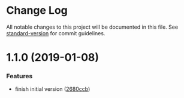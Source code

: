# Change Log

All notable changes to this project will be documented in this file. See [standard-version](https://github.com/conventional-changelog/standard-version) for commit guidelines.

<a name="1.1.0"></a>
# 1.1.0 (2019-01-08)


### Features

* finish initial version ([2680ccb](https://github.com/dancon/classnames/commit/2680ccb))
